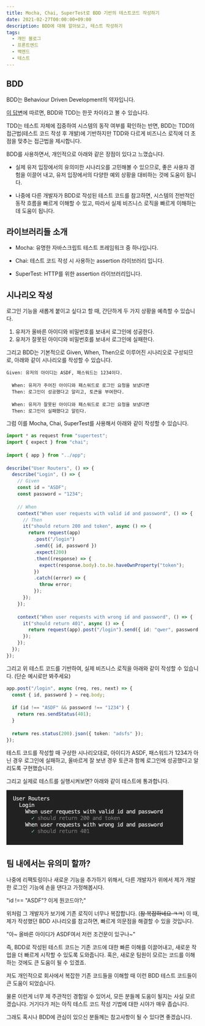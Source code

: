 ```yaml
---
title: Mocha, Chai, SuperTest로 BDD 기반의 테스트코드 작성하기
date: 2021-02-27T00:00:00+09:00
description: BDD에 대해 알아보고, 테스트 작성하기
tags:
  - 개인 블로그
  - 프론트엔드
  - 백엔드
  - 테스트
---
```


## BDD

BDD는 Behaviour Driven Development의 약자입니다.

[이 답변](https://softwareengineering.stackexchange.com/questions/135218/what-is-the-difference-between-writing-test-cases-for-bdd-and-tdd#135246)에 따르면, BDD와 TDD는 한끗 차이라고 볼 수 있습니다.

TDD는 테스트 자체에 집중하여 시스템의 동작 여부를 확인하는 반면, BDD는 TDD의 접근법(테스트 코드 작성 후 개발)에 기반하지만 TDD와 다르게 비즈니스 로직에 더 초점을 맞추는 접근법을 제시합니다.

BDD를 사용하면서, 개인적으로 아래와 같은 장점이 있다고 느꼈습니다.

- 실제 유저 입장에서의 유의미한 시나리오를 고민해볼 수 있으므로, 좋은 사용자 경험을 이끌어 내고, 유저 입장에서의 다양한 예외 상황을 대비하는 것에 도움이 됩니다.

- 나중에 다른 개발자가 BDD로 작성된 테스트 코드를 참고하면, 시스템의 전반적인 동작 흐름을 빠르게 이해할 수 있고, 따라서 실제 비즈니스 로직을 빠르게 이해하는데 도움이 됩니다.

## 라이브러리들 소개

- Mocha: 유명한 자바스크립트 테스트 프레임워크 중 하나입니다.

- Chai: 테스트 코드 작성 시 사용하는 assertion 라이브러리 입니다.

- SuperTest: HTTP를 위한 assertion 라이브러리입니다.

## 시나리오 작성

로그인 기능을 새롭게 붙이고 싶다고 할 때, 간단하게 두 가지 상황을 예측할 수 있습니다.

1. 유저가 올바른 아이디와 비밀번호를 보내서 로그인에 성공한다.
2. 유저가 잘못된 아이디와 비밀번호를 보내서 로그인에 실패한다.

그리고 BDD는 기본적으로 Given, When, Then으로 이루어진 시나리오로 구성되므로, 아래와 같이 시나리오를 작성할 수 있습니다.

```
Given: 유저의 아이디는 ASDF, 패스워드는 1234이다.

  When: 유저가 주어진 아이디와 패스워드로 로그인 요청을 보냈다면
  Then: 로그인이 성공했다고 알리고, 토큰을 부여한다.

  When: 유저가 잘못된 아이디와 패스워드로 로그인 요청을 보냈다면
  Then: 로그인이 실패했다고 알린다.
```

그럼 이를 Mocha, Chai, SuperTest를 사용해서 아래와 같이 작성할 수 있습니다.

```typescript
import * as request from "supertest";
import { expect } from "chai";

import { app } from "../app";

describe("User Routers", () => {
  describe("Login", () => {
    // Given
    const id = "ASDF";
    const password = "1234";

    // When
    context("When user requests with valid id and password", () => {
      // Then
      it("should return 200 and token", async () => {
        return request(app)
          .post("/login")
          .send({ id, password })
          .expect(200)
          .then((response) => {
            expect(response.body).to.be.haveOwnProperty("token");
          })
          .catch((error) => {
            throw error;
          });
      });
    });

    context("When user requests with wrong id and password", () => {
      it("should return 401", async () => {
        return request(app).post("/login").send({ id: "qwer", password: "zxcv" }).expect(401);
      });
    });
  });
});
```

그리고 위 테스트 코드를 기반하여, 실제 비즈니스 로직을 아래와 같이 작성할 수 있습니다. (단순 예시로만 봐주세요)

```typescript
app.post("/login", async (req, res, next) => {
  const { id, password } = req.body;

  if (id !== "ASDF" && password !== "1234") {
    return res.sendStatus(401);
  }

  return res.status(200).json({ token: "adsfs" });
});
```

테스트 코드를 작성할 때 구상한 시나리오대로, 아이디가 ASDF, 패스워드가 1234가 아닌 경우 로그인에 실패하고, 올바르게 잘 보낸 경우 토큰과 함께 로그인에 성공했다고 알리도록 구현했습니다.

그리고 실제로 테스트를 실행시켜보면? 아래와 같이 테스트에 통과합니다.

![](./result.png)

## 팀 내에서는 유의미 할까?

나중에 리팩토링이나 새로운 기능을 추가하기 위해서, 다른 개발자가 위에서 제가 개발한 로그인 기능에 손을 댄다고 가정해봅시다.

"id !== "ASDF"? 이게 뭔코드야?;"

위처럼 그 개발자가 보기에 기존 로직이 너무나 복잡합니다. (~~참 복잡하네요 ㅋㅋ~~) 이 때, 제가 작성했던 BDD 시나리오를 참고하면, 빠르게 의문점을 해결할 수 있을 것입니다.

"아~ 올바른 아이디가 ASDF여서 저런 조건문이 있구나~"

즉, BDD로 작성된 테스트 코드는 기존 코드에 대한 빠른 이해를 이끌어내고, 새로운 작업을 더 빠르게 시작할 수 있도록 도와줍니다. 혹은, 새로운 팀원이 모르는 코드를 이해하는 것에도 큰 도움이 될 수 있겠죠.

저도 개인적으로 회사에서 복잡한 기존 코드들을 이해할 때 이런 BDD 테스트 코드들이 큰 도움이 되었습니다.

물론 이런게 너무 제 주관적인 경험일 수 있어서, 모든 분들께 도움이 될지는 사실 모르겠습니다. 거기다가 저는 아직 테스트 코드 작성 기법에 대한 시야가 매우 좁습니다.

그래도 혹시나 BDD에 관심이 있으신 분들께는 참고사항이 될 수 있다면 좋겠습니다.
